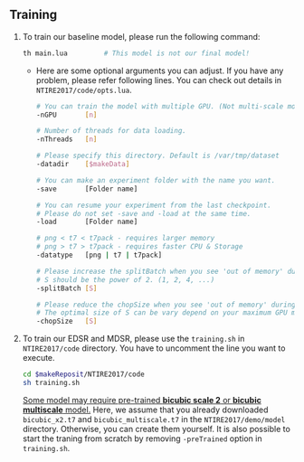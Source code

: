 ## Training

1. To train our baseline model, please run the following command:

    ```bash
    th main.lua         # This model is not our final model!
    ```

    * Here are some optional arguments you can adjust. If you have any problem, please refer following lines. You can check out details in `NTIRE2017/code/opts.lua`.
        ```bash
        # You can train the model with multiple GPU. (Not multi-scale model.)
        -nGPU       [n]

        # Number of threads for data loading.
        -nThreads   [n]   

        # Please specify this directory. Default is /var/tmp/dataset
        -datadir    [$makeData]  

        # You can make an experiment folder with the name you want.
        -save       [Folder name]

        # You can resume your experiment from the last checkpoint.
        # Please do not set -save and -load at the same time.
        -load       [Folder name]     

        # png < t7 < t7pack - requires larger memory
        # png > t7 > t7pack - requires faster CPU & Storage
        -datatype   [png | t7 | t7pack]     

        # Please increase the splitBatch when you see 'out of memory' during training.
        # S should be the power of 2. (1, 2, 4, ...)
        -splitBatch [S]

        # Please reduce the chopSize when you see 'out of memory' during test.
        # The optimal size of S can be vary depend on your maximum GPU memory.
        -chopSize   [S]
        ```

2. To train our EDSR and MDSR, please use the `training.sh` in `NTIRE2017/code` directory. You have to uncomment the line you want to execute.

    ```bash
    cd $makeReposit/NTIRE2017/code
    sh training.sh
    ```

    <U>Some model may require pre-trained **bicubic scale 2** or **bicubic multiscale** model.</U> Here, we assume that you already downloaded `bicubic_x2.t7` and `bicubic_multiscale.t7` in the `NTIRE2017/demo/model` directory. Otherwise, you can create them yourself. It is also possible to start the traning from scratch by removing `-preTrained` option in `training.sh`.

<br>
